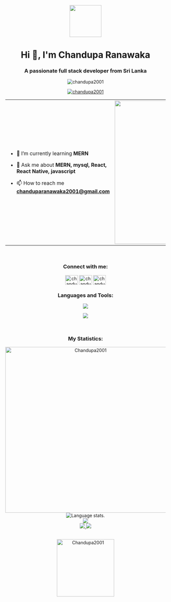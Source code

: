 <p align="center" ><img  src = "https://github.com/7oSkaaa/7oSkaaa/blob/main/Images/about_me.gif?raw=true" width = 100px></p>
<h1 align="center">Hi 👋, I'm Chandupa Ranawaka</h1>
<h3 align="center">A passionate full stack developer from Sri Lanka</h3>

<p align="center"> <img src="https://komarev.com/ghpvc/?username=chandupa2001&label=Profile%20views&color=0e75b6&style=flat" alt="chandupa2001" /> </p>

<p align="center"> <a href="https://github.com/ryo-ma/github-profile-trophy"><img src="https://github-profile-trophy.vercel.app/?username=chandupa2001" alt="chandupa2001" /></a> </p>

<table align="center">
<tr border="none">
<td width="50%" align="left">
  
- 🌱 I’m currently learning **MERN**
- 💬 Ask me about **MERN, mysql, React, React Native, javascript**

- 📫 How to reach me **chanduparanawaka2001@gmail.com**

</td>
<td width="50%" align="center">

  <img align="center" alt="Coding" width="450" src="https://repository-images.githubusercontent.com/588181932/e36ec678-7984-4cdd-8e4c-a3932772ff8e">

  
  </td>
</tr>
</table>
<br>
<h3 align="center"> 
   <a target="_blank">
  </a>Connect with me:</h3>
 
<p align="center">
<a href="https://www.linkedin.com/in/chandupa-ranawaka-1502a1249/" target="blank"><img align="center" src="https://raw.githubusercontent.com/rahuldkjain/github-profile-readme-generator/master/src/images/icons/Social/linked-in-alt.svg" alt="chandupa ranawaka" height="30" width="40" /></a>
<a href="https://www.facebook.com/chandupa.ranawaka/" target="blank"><img align="center" src="https://raw.githubusercontent.com/rahuldkjain/github-profile-readme-generator/master/src/images/icons/Social/facebook.svg" alt="chandupa ranawaka" height="30" width="40" /></a>
<a href="https://www.instagram.com/__c_h_a_n_e__/?next=%2F" target="blank"><img align="center" src="https://raw.githubusercontent.com/rahuldkjain/github-profile-readme-generator/master/src/images/icons/Social/instagram.svg" alt="chandupa ranawaka" height="30" width="40" /></a>
</p>
<p align="left">
</p>

<h3 align="center">Languages and Tools:</h3>
<p align="center">
  <a href="https://skillicons.dev">
    <img src="https://skillicons.dev/icons?i=bootstrap,c,css,dart,figma,flutter,github,gradle,html,java,js,laravel,python,typescript" />
  </a>
</p>
<p align="center">
  <a href="https://skillicons.dev">
    <img src="https://skillicons.dev/icons?i=powershell,latex,mysql,mongo,nodejs,express,firebase,googlecloud,npm,php,postman,photoshop,react,vscode" />
  </a>
</p>
<br>

<h3 align="center">My Statistics:</h3>

<div align="center">
<a href="https://github.com/Chandupa2001"><img src="https://github-profile-summary-cards.vercel.app/api/cards/profile-details?username=Chandupa2001&theme=dark&hide_border=true"  width="520" alt="Chandupa2001"/></a>

  <img src="https://github-readme-stats.vercel.app/api/top-langs/?username=Chandupa2001&layout=compact&theme=dark" alt="Language stats.">
</div>

<div align="center">
  <a href="https://github.com/Chandupa2001">
    <img src="https://github-readme-streak-stats.herokuapp.com?user=Chandupa2001&theme=dark&hide_border=true&exclude_days=Sun" />
  </a>
  
</div>

<div align="center">
  <a href="https://github.com/Chandupa2001">
    <img src="http://github-profile-summary-cards.vercel.app/api/cards/stats?username=Chandupa2001&theme=dark" />
    <img src="http://github-profile-summary-cards.vercel.app/api/cards/most-commit-language?username=Chandupa2001&theme=dark" />
  </a>
</div><br>
<div align="center">
<p><img align="center" height="180em" src="https://github-readme-stats.vercel.app/api?username=Chandupa2001&show_icons=true&locale=en&theme=dark" alt="Chandupa2001" /></p>
</div>
<div align="center">
<a href="https://github.com/Chandupa2001">


<br>


